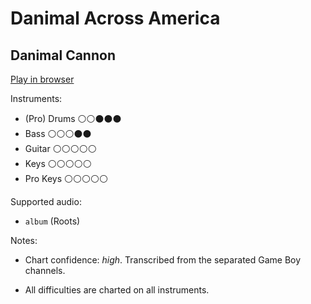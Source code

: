 # Danimal Across America

## Danimal Cannon


[Play in browser](http://pages.cs.wisc.edu/~tolly/customs/danimal-cannon/danimal-across-america)

Instruments:

  * (Pro) Drums ⚪️⚪️⚫️⚫️⚫️
  * Bass ⚪️⚪️⚪️⚫️⚫️
  * Guitar ⚪️⚪️⚪️⚪️⚪️
  * Keys ⚪️⚪️⚪️⚪️⚪️
  * Pro Keys ⚪️⚪️⚪️⚪️⚪️

Supported audio:

  * `album` (Roots)

Notes:

  * Chart confidence: *high*. Transcribed from the separated Game Boy channels.

  * All difficulties are charted on all instruments.

